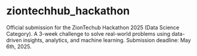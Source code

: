 # ziontechhub_hackathon
Official submission for the ZionTechub Hackathon 2025 (Data Science Category). A 3-week challenge to solve real-world problems using data-driven insights, analytics, and machine learning. Submission deadline: May 6th, 2025.
